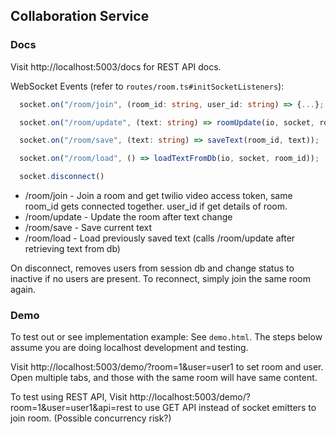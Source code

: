 ## Collaboration Service

### Docs

Visit http://localhost:5003/docs for REST API docs.

WebSocket Events (refer to `routes/room.ts#initSocketListeners`):

```typescript
  socket.on("/room/join", (room_id: string, user_id: string) => {...};

  socket.on("/room/update", (text: string) => roomUpdate(io, socket, room_id, text));

  socket.on("/room/save", (text: string) => saveText(room_id, text));

  socket.on("/room/load", () => loadTextFromDb(io, socket, room_id));

  socket.disconnect()
```

- /room/join - Join a room and get twilio video access token, same room_id gets connected together. user_id if get details of room.  
- /room/update - Update the room after text change  
- /room/save - Save current text  
- /room/load - Load previously saved text (calls /room/update after retrieving text from db)  

On disconnect, removes users from session db and change status to inactive if no users are present.
To reconnect, simply join the same room again.

### Demo

To test out or see implementation example: See `demo.html`. The steps below assume you are doing localhost development
and testing.

Visit http://localhost:5003/demo/?room=1&user=user1
to set room and user. Open multiple tabs, and those with the same room will have same content.

To test using REST API,
Visit http://localhost:5003/demo/?room=1&user=user1&api=rest
to use GET API instead of socket emitters to join room. (Possible concurrency risk?)

